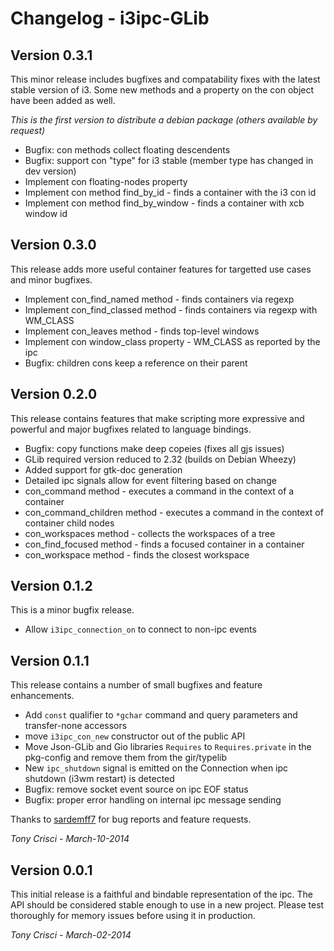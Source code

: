 # Changelog - i3ipc-GLib

## Version 0.3.1

This minor release includes bugfixes and compatability fixes with the latest stable version of i3. Some new methods and a property on the con object have been added as well.

*This is the first version to distribute a debian package (others available by request)*

* Bugfix: con methods collect floating descendents
* Bugfix: support con "type" for i3 stable (member type has changed in dev version)
* Implement con floating-nodes property
* Implement con method find_by_id - finds a container with the i3 con id
* Implement con method find_by_window - finds a container with xcb window id

## Version 0.3.0

This release adds more useful container features for targetted use cases and minor bugfixes.

* Implement con_find_named method - finds containers via regexp
* Implement con_find_classed method - finds containers via regexp with WM_CLASS
* Implement con_leaves method - finds top-level windows
* Implement con window_class property - WM_CLASS as reported by the ipc
* Bugfix: children cons keep a reference on their parent

## Version 0.2.0

This release contains features that make scripting more expressive and powerful and major bugfixes related to language bindings.

* Bugfix: copy functions make deep copeies (fixes all gjs issues)
* GLib required version reduced to 2.32 (builds on Debian Wheezy)
* Added support for gtk-doc generation
* Detailed ipc signals allow for event filtering based on change
* con_command method - executes a command in the context of a container
* con_command_children method - executes a command in the context of container child nodes
* con_workspaces method - collects the workspaces of a tree
* con_find_focused method - finds a focused container in a container
* con_workspace method - finds the closest workspace

## Version 0.1.2

This is a minor bugfix release.

* Allow `i3ipc_connection_on` to connect to non-ipc events

## Version 0.1.1

This release contains a number of small bugfixes and feature enhancements.

* Add `const` qualifier to `*gchar` command and query parameters and transfer-none accessors
* move `i3ipc_con_new` constructor out of the public API
* Move Json-GLib and Gio libraries `Requires` to `Requires.private` in the pkg-config and remove them from the gir/typelib
* New `ipc_shutdown` signal is emitted on the Connection when ipc shutdown (i3wm restart) is detected
* Bugfix: remove socket event source on ipc EOF status
* Bugfix: proper error handling on internal ipc message sending

Thanks to [sardemff7](https://github.com/sardemff7) for bug reports and feature requests.

*Tony Crisci - March-10-2014*

## Version 0.0.1

This initial release is a faithful and bindable representation of the ipc. The API should be considered stable enough to use in a new project. Please test thoroughly for memory issues before using it in production.

*Tony Crisci - March-02-2014*

